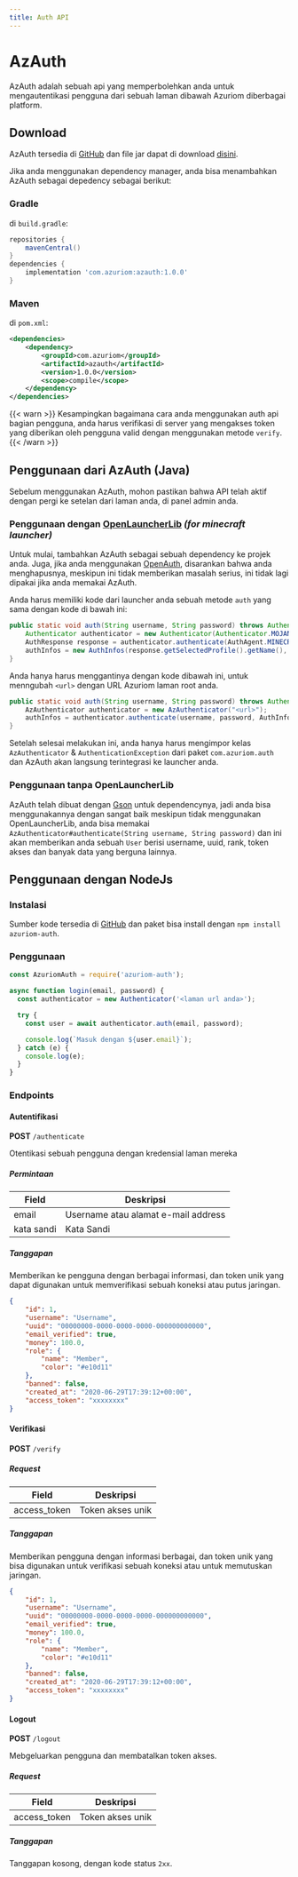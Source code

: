 ```yaml
---
title: Auth API
---
```


# AzAuth

AzAuth adalah sebuah api yang memperbolehkan anda untuk mengautentikasi pengguna dari sebuah laman dibawah Azuriom diberbagai platform.

## Download

AzAuth tersedia di [GitHub](https://github.com/Azuriom/AzAuth)
dan file jar dapat di download [disini](https://github.com/Azuriom/AzAuth/releases/download/v1.0.0/azauth-1.0.0.jar).

Jika anda menggunakan dependency manager, anda bisa menambahkan AzAuth sebagai
depedency sebagai berikut:

### Gradle

di `build.gradle`:

```groovy
repositories {
    mavenCentral()
} 
dependencies {
    implementation 'com.azuriom:azauth:1.0.0'
}
```

### Maven

di `pom.xml`:
```xml
<dependencies>
    <dependency>
        <groupId>com.azuriom</groupId>
        <artifactId>azauth</artifactId>
        <version>1.0.0</version>
        <scope>compile</scope>
    </dependency>
</dependencies>
```

{{< warn >}}
Kesampingkan bagaimana cara anda menggunakan auth api bagian pengguna, anda harus verifikasi di
server yang mengakses token yang diberikan oleh pengguna valid dengan menggunakan
metode `verify`.
{{< /warn >}}

## Penggunaan dari AzAuth (Java)

Sebelum menggunakan AzAuth, mohon pastikan bahwa API telah aktif dengan pergi ke
setelan dari laman anda, di panel admin anda.

### Penggunaan dengan [OpenLauncherLib](https://github.com/Litarvan/OpenLauncherLib/) _(for minecraft launcher)_

Untuk mulai, tambahkan AzAuth sebagai sebuah dependency ke projek anda.
Juga, jika anda menggunakan [OpenAuth](https://github.com/Litarvan/OpenAuth/), disarankan bahwa anda menghapusnya,
meskipun ini tidak memberikan masalah serius, ini tidak lagi dipakai jika anda memakai AzAuth.

Anda harus memiliki kode dari launcher anda sebuah metode `auth` yang sama dengan kode di bawah ini:
```java
public static void auth(String username, String password) throws AuthenticationException {
    Authenticator authenticator = new Authenticator(Authenticator.MOJANG_AUTH_URL, AuthPoints.NORMAL_AUTH_POINTS);
    AuthResponse response = authenticator.authenticate(AuthAgent.MINECRAFT, username, password, "");
    authInfos = new AuthInfos(response.getSelectedProfile().getName(), response.getAccessToken(), response.getSelectedProfile().getId());
}
```
Anda hanya harus menggantinya dengan kode dibawah ini, untuk menngubah `<url>` dengan URL Azuriom laman root anda.
```java
public static void auth(String username, String password) throws AuthenticationException, IOException {
    AzAuthenticator authenticator = new AzAuthenticator("<url>");
    authInfos = authenticator.authenticate(username, password, AuthInfos.class);
}
```
Setelah selesai melakukan ini, anda hanya harus mengimpor kelas `AzAuthenticator` &
`AuthenticationException` dari paket `com.azuriom.auth` dan AzAuth akan langsung terintegrasi
ke launcher anda.

### Penggunaan tanpa OpenLauncherLib

AzAuth telah dibuat dengan [Gson](https://github.com/google/gson) untuk dependencynya, jadi anda bisa menggunakannya dengan sangat baik meskipun tidak menggunakan
OpenLauncherLib, anda bisa memakai `AzAuthenticator#authenticate(String username, String password)` dan ini akan 
memberikan anda sebuah `User` berisi username, uuid, rank, token akses dan banyak data yang berguna lainnya.


## Penggunaan dengan NodeJs

### Instalasi

Sumber kode tersedia di [GitHub](https://github.com/Azuriom/AzAuthJs)
dan paket bisa install dengan `npm install azuriom-auth`.

### Penggunaan

```js
const AzuriomAuth = require('azuriom-auth');

async function login(email, password) {
  const authenticator = new Authenticator('<laman url anda>');

  try {
    const user = await authenticator.auth(email, password);

    console.log(`Masuk dengan ${user.email}`);
  } catch (e) {
    console.log(e);
  }
}
```


### Endpoints

#### Autentifikasi

**POST** `/authenticate`

Otentikasi sebuah pengguna dengan kredensial laman mereka

##### Permintaan
|   Field   |        Deskripsi         |
| --------- | -------------------------- |
|   email   | Username atau alamat e-mail address |
| kata sandi  |           Kata Sandi         |

##### Tanggapan

Memberikan ke pengguna dengan berbagai informasi, dan token unik
yang dapat digunakan untuk memverifikasi sebuah koneksi atau putus jaringan.

```json
{
    "id": 1,
    "username": "Username",
    "uuid": "00000000-0000-0000-0000-000000000000",
    "email_verified": true,
    "money": 100.0,
    "role": {
        "name": "Member",
        "color": "#e10d11"
    },
    "banned": false,
    "created_at": "2020-06-29T17:39:12+00:00",
    "access_token": "xxxxxxxx"
}
```

#### Verifikasi

**POST** `/verify`

##### Request
|     Field    |     Deskripsi     |
| ------------ | ------------------- |
| access_token | Token akses unik  |

##### Tanggapan

Memberikan pengguna dengan informasi berbagai, dan token unik
yang bisa digunakan untuk verifikasi sebuah koneksi atau untuk memutuskan jaringan.

```json
{
    "id": 1,
    "username": "Username",
    "uuid": "00000000-0000-0000-0000-000000000000",
    "email_verified": true,
    "money": 100.0,
    "role": {
        "name": "Member",
        "color": "#e10d11"
    },
    "banned": false,
    "created_at": "2020-06-29T17:39:12+00:00",
    "access_token": "xxxxxxxx"
}
```

#### Logout

**POST** `/logout`

Mebgeluarkan pengguna dan membatalkan token akses.

##### Request
|     Field    |     Deskripsi     |
| ------------ | ------------------- |
| access_token | Token akses unik  |

##### Tanggapan

Tanggapan kosong, dengan kode status `2xx`.
